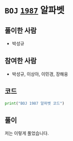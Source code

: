 # `BOJ` [`1987`](https://www.acmicpc.net/problem/1987) 알파벳

## 풀이한 사람

* 박성규



## 참여한 사람

* 박성규, 이상아, 이민경, 장해웅



## 코드

```python
print("BOJ 1987 알파벳 코드")
```



## 풀이

저는 이렇게 풀었습니다.